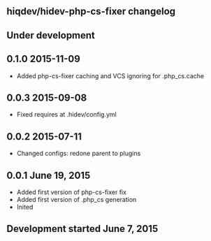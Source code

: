 hiqdev/hidev-php-cs-fixer changelog
-----------------------------------

## Under development


## 0.1.0 2015-11-09

- Added php-cs-fixer caching and VCS ignoring for .php_cs.cache

## 0.0.3 2015-09-08

- Fixed requires at .hidev/config.yml

## 0.0.2 2015-07-11

- Changed configs: redone parent to plugins

## 0.0.1 June 19, 2015

- Added first version of php-cs-fixer fix
- Added first version of .php_cs generation
- Inited

## Development started June 7, 2015

